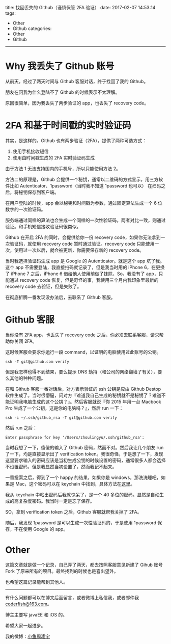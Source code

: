 title: 找回丢失的 Github（谨慎保管 2FA 验证）
date: 2017-02-07 14:53:14
tags:
  - Other
  - Github
categories:
  - Other
  - Github
---

# Why 我丢失了 Github 账号

从前天，经过了两天时间与 Github 客服对话，终于找回了我的 Github。

朋友在问我为什么登陆不了 Github 的时候表示不太理解。

原因很简单，因为我丢失了两步验证的 app，也丢失了 recovery code。

<!-- More -->

# 2FA 和基于时间戳的实时验证码

其实，是这样的。Github 也有两步验证（2FA），提供了两种可选方式：

1. 使用手机接收短信
2. 使用由时间戳生成的 2FA 实时验证码生成

由于方法 1 无法支持国内的手机号，所以只能使用方法 2。

方法二的原理是，Github 会提供一个秘钥，通常以二维码的方式显示，用三方软件比如 Autenticator、1password（当时我不知道 1password 也可以） 在扫码之后，将秘钥保存到客户端。

在用户登陆的时候，app 会以秘钥和时间戳为参数，通过固定算法生成一个 6 位数字的一次验证码。

服务端通过同样的算法也会生成一个同样的一次性验证码，两者对比一致，则通过验证。和手机短信接收验证码很类似。

Github 在开启 2FA 的同时，会提供给你一份 recovery code，如果你无法拿到一次验证码，就使用 recovery code 暂时通过验证。recovery code 只能使用一次，使用过一次以后，就会被更新，你需要保存新的 recovery code。

当时我选择验证码生成 app 是 Google 的 Autenticator。就是这个 app 坑了我。这个 app 不需要登陆，我直接扫码就记录了，但是我当时用的 iPhone 6，在更换了 iPhone 7 之后，iPhone 6 借给他人使用前做了抹除，So，我没有了 app，只能通过 recovery code 恢复，但是奇怪的事，我使用三个月内我印象里最新的 recovery code 去验证，但是失败了。

在彻底折腾一番发现没办法后，去联系了 Github 客服。

# Github 客服

当你没有 2FA app，也丢失了 recovery code 之后，你必须去联系客服，请求帮助你关闭 2FA。

这时候客服会要求你运行一段 command，以证明的电脑使用过此账号的公钥。

```
ssh -T git@github.com verify
```

但是我怎样也得不到结果，要么提示 DNS 劫持（和公司的网络翻墙了有关），要么其他的种种问题。

在和 Github 客服一番对话后，对方表示验证的 ssh 公钥是应由 Github Destop 软件生成了。当时很懵逼，问对方『难道我自己生成的秘钥就不是秘钥了？难道不能证明我电脑生成的这个公钥？』。然后客服就说『你 2015 年用一台 Macbook Pro 生成了一个公钥，这是你的电脑吗？』，然后 run 一下：

```
ssh -i ~/.ssh/github_rsa -T git@github.com verify
```

然后 run 之后：

```
Enter passphrase for key '/Users/zhoulingyu/.ssh/github_rsa':
```

当时我想了一下，傻傻的输入了 Github 密码，然而不对。然后我让几个朋友 run 了一下，均是直接显示出了 verification token。我很奇怪，于是想了一下，发现这里要求输入的密码应该是当初生成公钥的时候设置的密码，通常很多人都会选择不设置密码，但是我显然当初设置了，然而我记不起来。

一番搜索之后，得到了一个 happy 的结果，如果你是 windows，那洗洗睡吧，如果是 Mac，这个密码可以在 keychain 中找到，具体方法在[这里](https://help.github.com/articles/recovering-your-ssh-key-passphrase/)。

我从 keychain 中粘出密码后我就惊呆了，是一个 40 多位的密码。显然是自动生成的高复杂度密码。我当时一定是忘了保存。

SO，拿到 verification token 之后，Github 客服就帮我关掉了 2FA。

随后，我发现 1password 是可以生成一次性验证码的，于是使用 1password 保存，不在使用 Google 的 app。

# Other

这篇文章就是做一个记录，自己弄了两天，都去按照客服意见新建了 Gihub 账号 Fork 了原来所有的项目。最终找到的时候也是喜出望外。

也希望这篇记录能帮到其他人。


----

有什么问题都可以在博文后面留言，或者微博上私信我，或者邮件我<coderfish@163.com>。

博主主要写 javaEE 和 iOS 的。

希望大家一起进步。

我的微博：[小鱼周凌宇](http://weibo.com/coderfish/)





